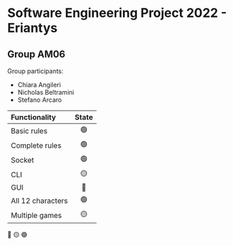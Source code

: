 # Software Engineering Project 2022 - Eriantys
## Group AM06

Group participants:
- Chiara Angileri
- Nicholas Beltramini
- Stefano Arcaro

| Functionality     |                       State                        |
|:------------------|:--------------------------------------------------:|
| Basic rules       | 🟢 |
| Complete rules    | 🟢 |
| Socket            | 🟢 |
| CLI               | 🟡 |
| GUI               | 🔴 |
| All 12 characters | 🟢 |
| Multiple games    | 🟡 |

🔴
🟡
🟢
